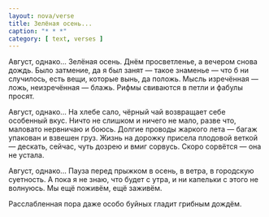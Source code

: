 ```yaml
---
layout: nova/verse
title: Зелёная осень...
caption: "* * *"
category: [ text, verses ]
---
```

Август, однако... Зелёная осень.
Днём просветленье,
    а вечером снова дождь.
Было затмение,
    да я был занят —
        такое знаменье —
что б ни случилось,
    есть вещи,
        которые вынь, да положь.
Мысль изречённая — ложь,
    неизречённая — блажь.
Рифмы свиваются в петли
    и фабулы просят.

Август, однако... На хлебе сало,
чёрный чай
    возвращает себе
        особенный вкус.
Ничто не слишком
    и ничего не мало,
разве что, маловато
    нервничаю и боюсь.
Долгие проводы жаркого лета —
багаж упакован
    и взвешен груз.
Жизнь на дорожку присела
    плодовой веткой —
дескать, сейчас, чуть дозрею
    и вмиг сорвусь.
Скоро сорвётся — она не устала.

Август, однако... Пауза перед прыжком
в осень,
    в ветра,
        в городскую суетность.
А пока
    я не знаю, что будет с утра,
и ни капельки с этого
    не волнуюсь.
Мы ещё поживём,
    ещё заживём.

Расслабленная пора
    даже особо буйных
        гладит грибным дождём.
